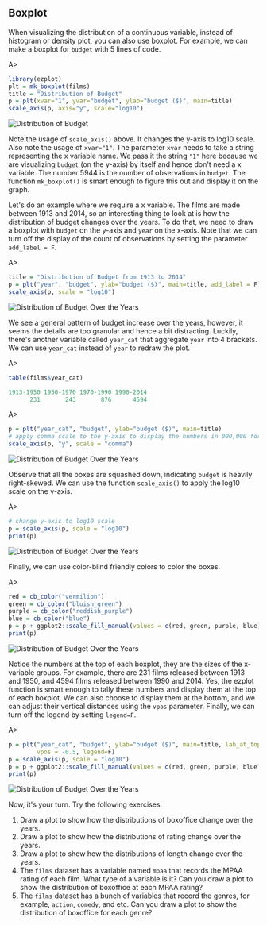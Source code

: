 ## Boxplot

When visualizing the distribution of a continuous variable, instead of histogram or density plot, you can also use boxplot. For example, we can make a boxplot for `budget` with 5 lines of code.

A>
```r
library(ezplot)
plt = mk_boxplot(films)
title = "Distribution of Budget"
p = plt(xvar="1", yvar="budget", ylab="budget ($)", main=title)
scale_axis(p, axis="y", scale="log10")
```

![Distribution of Budget](images/boxplot_budget-1.png) 

Note the usage of `scale_axis()` above. It changes the y-axis to log10 scale. Also note the usage of `xvar="1"`. The parameter `xvar` needs to take a string representing the x variable name. We pass it the string `"1"` here because we are visualizing `budget` (on the y-axis) by itself and hence don't need a x variable. The number 5944 is the number of observations in `budget`. The function `mk_boxplot()` is smart enough to figure this out and display it on the graph.

Let's do an example where we require a x variable. The films are made between 1913 and 2014, so an interesting thing to look at is how the distribution of budget changes over the years. To do that, we need to draw a boxplot with `budget` on the y-axis and `year` on the x-axis. Note that we can turn off the display of the count of observations by setting the parameter `add_label = F`.

A>
```r
title = "Distribution of Budget from 1913 to 2014"
p = plt("year", "budget", ylab="budget ($)", main=title, add_label = F)
scale_axis(p, scale = "log10")
```

![Distribution of Budget Over the Years](images/boxplot_bt_vs_year-1.png) 

We see a general pattern of budget increase over the years, however, it seems the details are too granular and hence a bit distracting. Luckily, there's another variable called `year_cat` that aggregate `year` into 4 brackets. We can use `year_cat` instead of `year` to redraw the plot.

A>
```r
table(films$year_cat)

1913-1950 1950-1970 1970-1990 1990-2014 
      231       243       876      4594 
```

A>
```r
p = plt("year_cat", "budget", ylab="budget ($)", main=title)
# apply comma scale to the y-axis to display the numbers in 000,000 format
scale_axis(p, "y", scale = "comma")
```

![Distribution of Budget Over the Years](images/boxplot_bt_vs_year_cat_p1-1.png) 

Observe that all the boxes are squashed down, indicating `budget` is heavily right-skewed. We can use the function `scale_axis()` to apply the log10 scale on the y-axis.

A>
```r
# change y-axis to log10 scale
p = scale_axis(p, scale = "log10")
print(p)
```

![Distribution of Budget Over the Years](images/boxplot_bt_vs_year_cat_p2-1.png) 

Finally, we can use color-blind friendly colors to color the boxes.

A>
```r
red = cb_color("vermilion")
green = cb_color("bluish_green")
purple = cb_color("reddish_purple")
blue = cb_color("blue")
p = p + ggplot2::scale_fill_manual(values = c(red, green, purple, blue))
print(p)
```

![Distribution of Budget Over the Years](images/boxplot_bt_vs_year_cat_p3-1.png) 

Notice the numbers at the top of each boxplot, they are the sizes of the x-variable groups. For example, there are 231 films released between 1913 and 1950, and 4594 films released between 1990 and 2014. Yes, the ezplot function is smart enough to tally these numbers and display them at the top of each boxplot. We can also choose to display them at the bottom, and we can adjust their vertical distances using the `vpos` parameter. Finally, we can turn off the legend by setting `legend=F`.

A>
```r
p = plt("year_cat", "budget", ylab="budget ($)", main=title, lab_at_top = F,
        vpos = -0.5, legend=F)
p = scale_axis(p, scale = "log10")
p = p + ggplot2::scale_fill_manual(values = c(red, green, purple, blue))
print(p)
```

![Distribution of Budget Over the Years](images/boxplot_bt_vs_year_cat_p4-1.png) 

Now, it's your turn. Try the following exercises.

1. Draw a plot to show how the distributions of boxoffice change over the years.
2. Draw a plot to show how the distributions of rating change over the years.
3. Draw a plot to show how the distributions of length change over the years.
4. The `films` dataset has a variable named `mpaa` that records the MPAA rating of each film. What type of a variable is it? Can you draw a plot to show the distribution of boxoffice at each MPAA rating?
5. The `films` dataset has a bunch of variables that record the genres, for example, `action`, `comedy`, and etc. Can you draw a plot to show the distribution of boxoffice for each genre?
